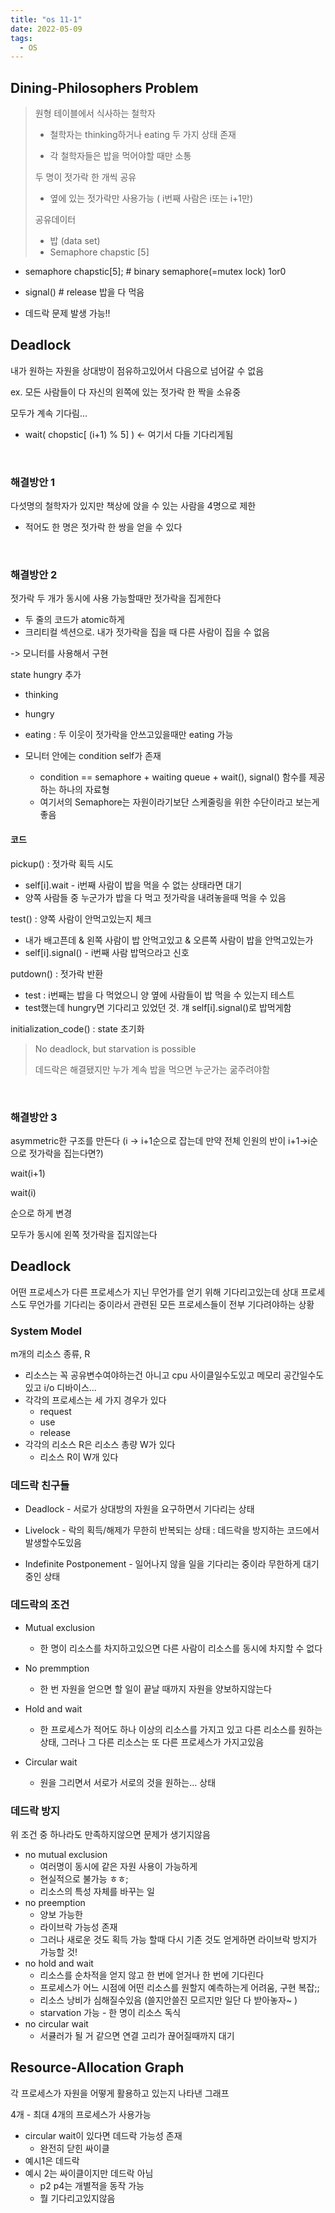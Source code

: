 ```yaml
---
title: "os 11-1"
date: 2022-05-09
tags:
  - OS
---
```


## Dining-Philosophers Problem

> 원형 테이블에서 식사하는 철학자
>
> * 철학자는 thinking하거나 eating 두 가지 상태 존재
>
> * 각 철학자들은 밥을 먹어야할 때만 소통
>
> 두 명이 젓가락 한 개씩 공유
>
> * 옆에 있는 젓가락만 사용가능 ( i번째 사람은 i또는 i+1만)
>
> 공유데이터
>
> * 밥 (data set)
> * Semaphore chapstic [5]

- semaphore chapstic[5]; # binary semaphore(=mutex lock) 1or0

- signal() # release 밥을 다 먹음

- 데드락 문제 발생 가능!!

## Deadlock

내가 원하는 자원을 상대방이 점유하고있어서 다음으로 넘어갈 수 없음

ex. 모든 사람들이 다 자신의 왼쪽에 있는 젓가락 한 짝을 소유중

모두가 계속 기다림... 

* wait( chopstic[ (i+1) % 5] ) <- 여기서 다들 기다리게됨

<br/>

### 해결방안 1

다섯명의 철학자가 있지만 책상에 앉을 수 있는 사람을 4명으로 제한

- 적어도 한 명은 젓가락 한 쌍을 얻을 수 있다

<br/>

### 해결방안 2

젓가락 두 개가 동시에 사용 가능할때만 젓가락을 집게한다

- 두 줄의 코드가 atomic하게
- 크리티컬 섹션으로. 내가 젓가락을 집을 때 다른 사람이 집을 수 없음

-> 모니터를 사용해서 구현

state hungry 추가

* thinking

* hungry

* eating : 두 이웃이 젓가락을 안쓰고있을때만 eating 가능
* 모니터 안에는 condition self가 존재
  * condition == semaphore + waiting queue + wait(), signal() 함수를 제공하는 하나의 자료형
  * 여기서의 Semaphore는 자원이라기보단 스케줄링을 위한 수단이라고 보는게 좋음 



#### 코드

pickup() : 젓가락 획득 시도

* self[i].wait - i번째 사람이 밥을 먹을 수 없는 상태라면 대기
* 양쪽 사람들 중 누군가가 밥을 다 먹고 젓가락을 내려놓을때 먹을 수 있음

test() :  양쪽 사람이 안먹고있는지 체크

* 내가 배고픈데 & 왼쪽 사람이 밥 안먹고있고 & 오른쪽 사람이 밥을 안먹고있는가
* self[i].signal() - i번째 사람 밥먹으라고 신호

putdown() : 젓가락 반환

* test : i번째는 밥을 다 먹었으니 양 옆에 사람들이 밥 먹을 수 있는지 테스트
* test했는데 hungry면 기다리고 있었던 것. 걔 self[i].signal()로 밥먹게함

initialization_code() : state 초기화 

> No deadlock, but starvation is possible
>
> 데드락은 해결됐지만 누가 계속 밥을 먹으면 누군가는 굶주려야함

<br/>

### 해결방안 3

asymmetric한 구조를 만든다 (i -> i+1순으로 잡는데 만약 전체 인원의 반이 i+1->i순으로 젓가락을 집는다면?)

wait(i+1)

wait(i)

순으로 하게 변경

모두가 동시에 왼쪽 젓가락을 집지않는다



## Deadlock

어떤 프로세스가 다른 프로세스가 지닌 무언가를 얻기 위해 기다리고있는데 상대 프로세스도 무언가를 기다리는 중이라서 관련된 모든 프로세스들이 전부 기다려야하는 상황



### System Model

m개의 리소스 종류, R

* 리소스는 꼭 공유변수여야하는건 아니고 cpu 사이클일수도있고 메모리 공간일수도 있고 i/o 디바이스...
* 각각의 프로세스는 세 가지 경우가 있다
  * request
  * use
  * release
* 각각의 리소스 R은 리소스 총량 W가 있다
  * 리소스 R이 W개 있다



### 데드락 친구들

* Deadlock - 서로가 상대방의 자원을 요구하면서 기다리는 상태
* Livelock - 락의 획득/해제가 무한히 반복되는 상태 : 데드락을 방지하는 코드에서 발생할수도있음

* Indefinite Postponement - 일어나지 않을 일을 기다리는 중이라 무한하게 대기중인 상태



### 데드락의 조건

- Mutual exclusion
  - 한 명이 리소스를 차지하고있으면 다른 사람이 리소스를 동시에 차지할 수 없다
- No premmption
  - 한 번 자원을 얻으면 할 일이 끝날 때까지 자원을 양보하지않는다
- Hold and wait
  - 한 프로세스가 적어도 하나 이상의 리소스를 가지고 있고 다른 리소스를 원하는 상태, 그러나 그 다른 리소스는 또 다른 프로세스가 가지고있음

- Circular wait
  - 원을 그리면서 서로가 서로의 것을 원하는... 상태



### 데드락 방지

위 조건 중 하나라도 만족하지않으면 문제가 생기지않음



* no mutual exclusion
  * 여러명이 동시에 같은 자원 사용이 가능하게
  * 현실적으로 불가능 ㅎㅎ;
  * 리소스의 특성 자체를 바꾸는 일
* no preemption
  * 양보 가능한
  * 라이브락 가능성 존재
  * 그러나 새로운 것도 획득 가능 할때 다시 기존 것도 얻게하면 라이브락 방지가 가능할 것!
* no hold and wait
  * 리소스를 순차적을 얻지 않고 한 번에 얻거나 한 번에 기다린다
  * 프로세스가 어느 시점에 어떤 리소스를 원할지 예측하는게 어려움, 구현 복잡;;
  * 리소스 낭비가 심해질수있음 (쓸지안쓸진 모르지만 일단 다 받아놓자~ )
  * starvation 가능 - 한 명이 리소스 독식
* no circular wait
  * 서큘러가 될 거 같으면 연결 고리가 끊어질때까지 대기



## Resource-Allocation Graph

각 프로세스가 자원을 어떻게 활용하고 있는지 나타낸 그래프

4개 - 최대 4개의 프로세스가 사용가능



* circular wait이 있다면 데드락 가능성 존재
  * 완전히 닫힌 싸이클
* 예시1은 데드락
* 예시 2는 싸이클이지만 데드락 아님
  * p2 p4는 개별적을 동작 가능
  * 뭘 기다리고있지않음
